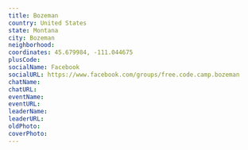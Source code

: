 ```yaml
---
title: Bozeman
country: United States
state: Montana
city: Bozeman
neighborhood: 
coordinates: 45.679984, -111.044675
plusCode:
socialName: Facebook
socialURL: https://www.facebook.com/groups/free.code.camp.bozeman
chatName:
chatURL:
eventName:
eventURL:
leaderName:
leaderURL:
oldPhoto: 
coverPhoto:
---
```

